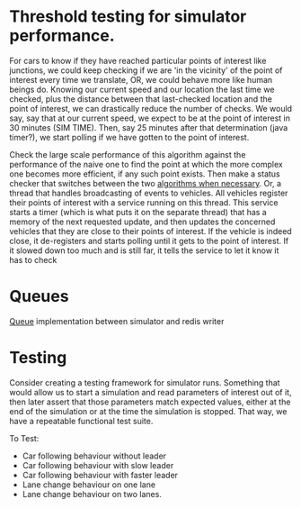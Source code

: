 Threshold testing for simulator performance.
============================================
For cars to know if they have reached particular points of interest like junctions, we could keep checking if we are
'in the vicinity' of the point of interest every time we translate, OR, we could behave more like human beings do.
Knowing our current speed and our location the last time we checked, plus the distance between that last-checked
location and the point of interest, we can drastically reduce the number of checks. We would say, say that at our
current speed, we expect to be at the point of interest in 30 minutes (SIM TIME). Then, say 25 minutes after that
determination (java timer?), we start polling if we have gotten to the point of interest.

Check the large scale performance of this algorithm against the performance of the naive one to find the point at which the more complex
one becomes more efficient, if any such point exists. Then make a status checker that switches between the two
[algorithms when necessary](http://www.javapractices.com/topic/TopicAction.do?Id=54). Or, a thread that handles
broadcasting of events to vehicles. All vehicles register their points of interest with a service running on this
thread. This service starts a timer (which is what puts it on the separate thread) that has a memory of the next
requested update, and then updates the concerned vehicles that they are close to their points of interest. If the
vehicle is indeed close, it de-registers and starts polling until it gets to the point of interest. If it slowed down
too much and is still far, it tells the service to let it know it has to check

Queues
============
[Queue](http://www.javamex.com/tutorials/synchronization_producer_consumer_2.shtml) implementation between simulator and redis writer


Testing
==============================
Consider creating a testing framework for simulator runs. Something that would allow us to start a simulation and read
parameters of interest out of it, then later assert that those parameters match expected values, either at the end of
the simulation or at the time the simulation is stopped. That way, we have a repeatable functional test suite.

To Test:

* Car following behaviour without leader
* Car following behaviour with slow leader
* Car following behaviour with faster leader
* Lane change behaviour on one lane
* Lane change behaviour on two lanes.

